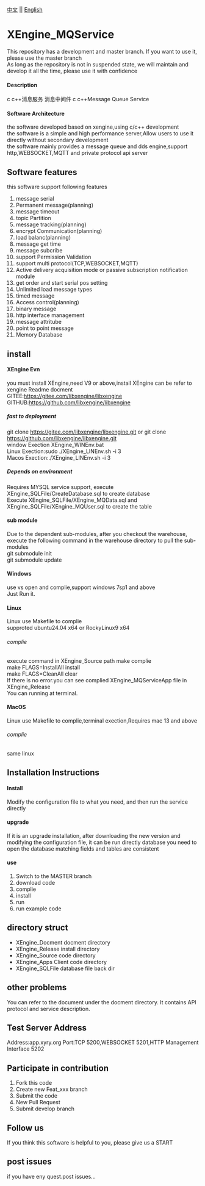 [中文](README.md) ||  [English](README.en.md)  
# XEngine_MQService
This repository has a development and master branch. If you want to use it, please use the master branch  
As long as the repository is not in suspended state, we will maintain and develop it all the time, please use it with confidence

#### Description
c c++消息服务 消息中间件
c c++Message Queue Service

#### Software Architecture
the software developed based on xengine,using c/c++ development  
the software is a simple and high performance server,Allow users to use it directly without secondary development  
the software mainly provides a message queue and dds engine,support http,WEBSOCKET,MQTT and private protocol api server  

## Software features
this software support following features  
1. message serial  
2. Permanent message(planning)  
3. message timeout  
4. topic Partition  
5. message tracking(planning)  
6. encrypt Communication(planning)  
7. load balanc(planning)  
8. message get time  
9. message subcribe  
10. support Permission Validation  
11. support multi protocol(TCP,WEBSOCKET,MQTT)  
12. Active delivery acquisition mode or passive subscription notification module  
13. get order and start serial pos setting  
14. Unlimited load message types  
15. timed message
16. Access control(planning)
17. binary message
18. http interface management
19. message attritube
20. point to point message
21. Memory Database

## install

#### XEngine Evn
you must install XEngine,need V9 or above,install XEngine can be refer to xengine Readme docment  
GITEE:https://gitee.com/libxengine/libxengine  
GITHUB:https://github.com/libxengine/libxengine

##### fast to deployment 
git clone https://gitee.com/libxengine/libxengine.git or git clone https://github.com/libxengine/libxengine.git  
window Exection XEngine_WINEnv.bat   
Linux Exection:sudo ./XEngine_LINEnv.sh -i 3  
Macos Exection:./XEngine_LINEnv.sh -i 3

##### Depends on environment
Requires MYSQL service support, execute XEngine_SQLFile/CreateDatabase.sql to create database  
Execute XEngine_SQLFile/XEngine_MQData.sql and XEngine_SQLFile/XEngine_MQUser.sql to create the table  

#### sub module
Due to the dependent sub-modules, after you checkout the warehouse, execute the following command in the warehouse directory to pull the sub-modules  
git submodule init  
git submodule update  

#### Windows
use vs open and complie,support windows 7sp1 and above   
Just Run it.

#### Linux
Linux use Makefile to complie  
supproted ubuntu24.04 x64 or RockyLinux9 x64  

###### complie
execute command in XEngine_Source path
make complie  
make FLAGS=InstallAll install  
make FLAGS=CleanAll clear  
If there is no error.you can see complied XEngine_MQServiceApp file in XEngine_Release  
You can running at terminal.

#### MacOS
Linux use Makefile to complie,terminal exection,Requires mac 13 and above  
###### complie
same linux

## Installation Instructions
#### Install
Modify the configuration file to what you need, and then run the service directly

#### upgrade
If it is an upgrade installation, after downloading the new version and modifying the configuration file, it can be run directly
database you need to open the database matching fields and tables are consistent

#### use

1.  Switch to the MASTER branch
2.  download code
3.  complie
4.  install
5.  run
6.  run example code  

## directory struct
- XEngine_Docment  docment directory  
- XEngine_Release  install directory  
- XEngine_Source   code    directory  
- XEngine_Apps     Client code directory 
- XEngine_SQLFile  database file back dir 

## other problems   
You can refer to the document under the docment directory. It contains API protocol and service description.  

## Test Server Address
Address:app.xyry.org Port:TCP 5200,WEBSOCKET 5201,HTTP Management Interface 5202  

## Participate in contribution

1. Fork this code
2. Create new Feat_xxx branch
3. Submit the code
4. New Pull Request
5. Submit develop branch

## Follow us
If you think this software is helpful to you, please give us a START

## post issues

if you have eny quest.post issues...
